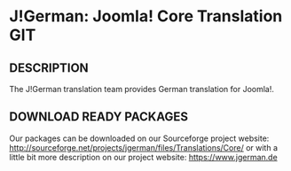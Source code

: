 J!German: Joomla! Core Translation GIT
======================================

## DESCRIPTION

The J!German translation team provides German translation for Joomla!.

## DOWNLOAD READY PACKAGES

Our packages can be downloaded on our Sourceforge project website: http://sourceforge.net/projects/jgerman/files/Translations/Core/ or with a little bit more description on our project website: https://www.jgerman.de
